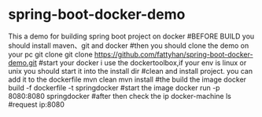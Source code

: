 # spring-boot-docker-demo
This a demo for building spring boot project on docker
#BEFORE BUILD
you should install maven、git and docker
#then you should clone the demo on your pc
git clone git clone https://github.com/fattyhan/spring-boot-docker-demo.git
#start your docker
i use the dockertoolbox,if your env is linux or unix you should start it into the install dir
#clean and install project. you can add it to the dockerfile
mvn clean
mvn install
#the build the image
docker build -f dockerfile -t springdocker
#start the image
docker run -p 8080:8080 springdocker
#after then check the ip
docker-machine ls
#request ip:8080
